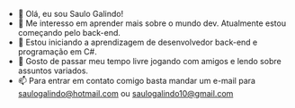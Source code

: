 - 👋 Olá, eu sou Saulo Galindo!
- 👀 Me interesso em aprender mais sobre o mundo dev. Atualmente estou começando pelo back-end.
- 🌱 Estou iniciando a aprendizagem de desenvolvedor back-end e programação em C#.
- 💞️ Gosto de passar meu tempo livre jogando com amigos e lendo sobre assuntos variados.
- 📫 Para entrar em contato comigo basta mandar um e-mail para saulogalindo@hotmail.com ou saulogalindo10@gmail.com

<!---
sauletta/sauletta is a ✨ special ✨ repository because its `README.md` (this file) appears on your GitHub profile.
You can click the Preview link to take a look at your changes
--->
